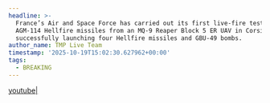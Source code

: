 ```yaml
---
headline: >-
  France’s Air and Space Force has carried out its first live-fire test of
  AGM-114 Hellfire missiles from an MQ-9 Reaper Block 5 ER UAV in Corsica,
  successfully launching four Hellfire missiles and GBU-49 bombs.
author_name: TMP Live Team
timestamp: '2025-10-19T15:02:30.627962+00:00'
tags:
  - BREAKING
---
```

[youtube|](https://youtu.be/Ed2RJnLBvLI)
